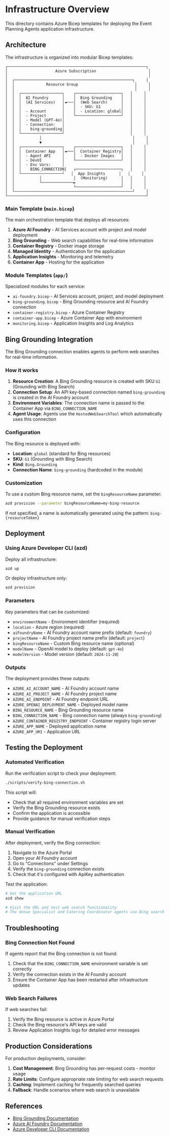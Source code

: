 # Infrastructure Overview

This directory contains Azure Bicep templates for deploying the Event Planning Agents application infrastructure.

## Architecture

The infrastructure is organized into modular Bicep templates:

```
┌─────────────────────────────────────────────────────────────┐
│                     Azure Subscription                       │
│                                                              │
│  ┌────────────────────────────────────────────────────┐     │
│  │              Resource Group                         │     │
│  │                                                     │     │
│  │  ┌──────────────────┐    ┌────────────────────┐   │     │
│  │  │  AI Foundry      │    │  Bing Grounding    │   │     │
│  │  │  (AI Services)   │◄───│  (Web Search)      │   │     │
│  │  │                  │    │  - SKU: G1         │   │     │
│  │  │  - Account       │    │  - Location: global│   │     │
│  │  │  - Project       │    └────────────────────┘   │     │
│  │  │  - Model (GPT-4o)│                             │     │
│  │  │  - Connection:   │                             │     │
│  │  │    bing-grounding│                             │     │
│  │  └──────────────────┘                             │     │
│  │           │                                        │     │
│  │           ▼                                        │     │
│  │  ┌──────────────────┐    ┌────────────────────┐   │     │
│  │  │  Container App   │◄───│  Container Registry│   │     │
│  │  │  - Agent API     │    │  - Docker Images   │   │     │
│  │  │  - DevUI         │    └────────────────────┘   │     │
│  │  │  - Env Vars:     │                             │     │
│  │  │    BING_CONNECTION│   ┌────────────────────┐   │     │
│  │  └──────────────────┘   │  App Insights      │   │     │
│  │           │              │  (Monitoring)      │   │     │
│  │           └──────────────►                    │   │     │
│  │                          └────────────────────┘   │     │
│  └────────────────────────────────────────────────────┘     │
└─────────────────────────────────────────────────────────────┘
```

### Main Template (`main.bicep`)

The main orchestration template that deploys all resources:

1. **Azure AI Foundry** - AI Services account with project and model deployment
2. **Bing Grounding** - Web search capabilities for real-time information
3. **Container Registry** - Docker image storage
4. **Managed Identity** - Authentication for the application
5. **Application Insights** - Monitoring and telemetry
6. **Container App** - Hosting for the application

### Module Templates (`app/`)

Specialized modules for each service:

- `ai-foundry.bicep` - AI Services account, project, and model deployment
- `bing-grounding.bicep` - Bing Grounding resource and AI Foundry connection
- `container-registry.bicep` - Azure Container Registry
- `container-app.bicep` - Azure Container App with environment
- `monitoring.bicep` - Application Insights and Log Analytics

## Bing Grounding Integration

The Bing Grounding connection enables agents to perform web searches for real-time information.

### How it works

1. **Resource Creation**: A Bing Grounding resource is created with SKU `G1` (Grounding with Bing Search)
2. **Connection Setup**: An API key-based connection named `bing-grounding` is created in the AI Foundry account
3. **Environment Variables**: The connection name is passed to the Container App via `BING_CONNECTION_NAME`
4. **Agent Usage**: Agents use the `HostedWebSearchTool` which automatically uses this connection

### Configuration

The Bing resource is deployed with:
- **Location**: `global` (standard for Bing resources)
- **SKU**: `G1` (Grounding with Bing Search)
- **Kind**: `Bing.Grounding`
- **Connection Name**: `bing-grounding` (hardcoded in the module)

### Customization

To use a custom Bing resource name, set the `bingResourceName` parameter:

```bash
azd provision --parameter bingResourceName=my-bing-resource
```

If not specified, a name is automatically generated using the pattern: `bing-{resourceToken}`

## Deployment

### Using Azure Developer CLI (azd)

Deploy all infrastructure:

```bash
azd up
```

Or deploy infrastructure only:

```bash
azd provision
```

### Parameters

Key parameters that can be customized:

- `environmentName` - Environment identifier (required)
- `location` - Azure region (required)
- `aiFoundryName` - AI Foundry account name prefix (default: `foundry`)
- `projectName` - AI Foundry project name prefix (default: `project`)
- `bingResourceName` - Custom Bing resource name (optional)
- `modelName` - OpenAI model to deploy (default: `gpt-4o`)
- `modelVersion` - Model version (default: `2024-11-20`)

### Outputs

The deployment provides these outputs:

- `AZURE_AI_ACCOUNT_NAME` - AI Foundry account name
- `AZURE_AI_PROJECT_NAME` - AI Foundry project name
- `AZURE_AI_ENDPOINT` - AI Foundry endpoint URL
- `AZURE_OPENAI_DEPLOYMENT_NAME` - Deployed model name
- `BING_RESOURCE_NAME` - Bing Grounding resource name
- `BING_CONNECTION_NAME` - Bing connection name (always `bing-grounding`)
- `AZURE_CONTAINER_REGISTRY_ENDPOINT` - Container registry login server
- `AZURE_APP_NAME` - Deployed application name
- `AZURE_APP_URI` - Application URL

## Testing the Deployment

### Automated Verification

Run the verification script to check your deployment:

```bash
./scripts/verify-bing-connection.sh
```

This script will:
- Check that all required environment variables are set
- Verify the Bing Grounding resource exists
- Confirm the application is accessible
- Provide guidance for manual verification steps

### Manual Verification

After deployment, verify the Bing connection:

1. Navigate to the Azure Portal
2. Open your AI Foundry account
3. Go to "Connections" under Settings
4. Verify the `bing-grounding` connection exists
5. Check that it's configured with ApiKey authentication

Test the application:

```bash
# Get the application URL
azd show

# Visit the URL and test web search functionality
# The Venue Specialist and Catering Coordinator agents use Bing search
```

## Troubleshooting

### Bing Connection Not Found

If agents report that the Bing connection is not found:

1. Check that the `BING_CONNECTION_NAME` environment variable is set correctly
2. Verify the connection exists in the AI Foundry account
3. Ensure the Container App has been restarted after infrastructure updates

### Web Search Failures

If web searches fail:

1. Verify the Bing resource is active in Azure Portal
2. Check the Bing resource's API keys are valid
3. Review Application Insights logs for detailed error messages

## Production Considerations

For production deployments, consider:

1. **Cost Management**: Bing Grounding has per-request costs - monitor usage
2. **Rate Limits**: Configure appropriate rate limiting for web search requests
3. **Caching**: Implement caching for frequently searched queries
4. **Fallback**: Handle scenarios where web search is unavailable

## References

- [Bing Grounding Documentation](https://learn.microsoft.com/en-us/azure/ai-foundry/agents/how-to/tools/bing-grounding)
- [Azure AI Foundry Documentation](https://learn.microsoft.com/en-us/azure/ai-studio/)
- [Azure Developer CLI Documentation](https://learn.microsoft.com/en-us/azure/developer/azure-developer-cli/)
